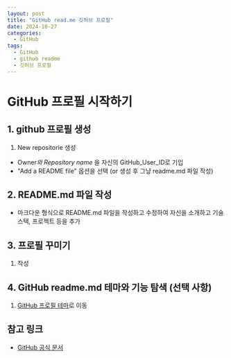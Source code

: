 ```yaml
---
layout: post
title: "GitHub read.me 깃허브 프로필"
date: 2024-10-27
categories:
  - GitHub
tags:
  - GitHub
  - github readme
  - 깃허브 프로필
---
```


# GitHub 프로필 시작하기

## 1. github 프로필 생성

1. New repositorie 생성

- Owner*와 Repository name* 을 자신의 GitHub_User_ID로 기입
- "Add a README file" 옵션을 선택 (or 생성 후 그냥 readme.md 파일 작성)

## 2. README.md 파일 작성

- 마크다운 형식으로 README.md 파일을 작성하고 수정하여 자신을 소개하고 기술 스택, 프로젝트 등을 추가

## 3. 프로필 꾸미기

1. 작성

## 4. GitHub readme.md 테마와 기능 탐색 (선택 사항)

1. [GitHub 프로필 테마](https://github.com/topics/github-profile)로 이동

## 참고 링크

- [GitHub 공식 문서](https://docs.github.com/en/github/setting-up-and-managing-your-github-profile/customizing-your-profile)
